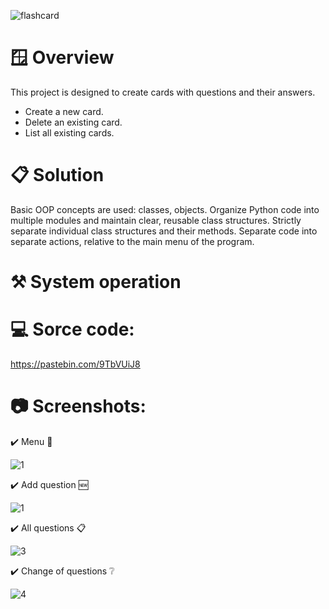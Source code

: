 ![flashcard](https://github.com/user-attachments/assets/60191d07-a589-4ac1-8674-2113bbb6f5f5)

# 🪟 Overview
This project is designed to create cards with questions and their answers.

 - Create a new card.
 - Delete an existing card.
 - List all existing cards.
   
# 📋 Solution

 Basic OOP concepts are used: classes, objects. Organize Python code into multiple modules and maintain clear, reusable class structures. Strictly separate individual class structures and their methods. Separate code into separate actions, relative to the main menu of the program.
 
# ⚒️ System operation

# 💻 Sorce code:

https://pastebin.com/9TbVUiJ8

# 📷 Screenshots:

✔️ Menu 📃

![1](https://github.com/user-attachments/assets/48b745a3-6c2d-4076-95c4-943b493ab50b)


✔️ Add question 🆕

![1](https://github.com/user-attachments/assets/f5ae3bdc-e3e0-47ca-b17e-7f1e7c65e0f7)


✔️ All questions 📋

![3](https://github.com/user-attachments/assets/961d229d-ca95-477b-a14e-2e48bdc8d836)

✔️ Change of questions ❔

![4](https://github.com/user-attachments/assets/91789f6a-e5f5-46bf-9a92-af52ce2fed23)

